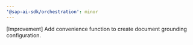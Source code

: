 ```yaml
---
'@sap-ai-sdk/orchestration': minor
---
```


[Improvement] Add convenience function to create document grounding configuration.
